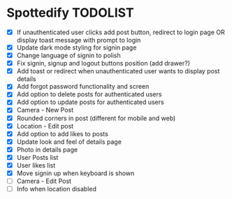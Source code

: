 # Spottedify TODOLIST

- [x] If unauthenticated user clicks add post button, redirect to login page OR display toast message with prompt to login
- [x] Update dark mode styling for signin page
- [x] Change language of signin to polish
- [x] Fix signin, signup and logout buttons position (add drawer?)
- [x] Add toast or redirect when unauthenticated user wants to display post details
- [x] Add forgot password functionality and screen
- [x] Add option to delete posts for authenticated users
- [x] Add option to update posts for authenticated users
- [x] Camera - New Post
- [x] Rounded corners in post (different for mobile and web)
- [x] Location - Edit post
- [x] Add option to add likes to posts
- [x] Update look and feel of details page
- [x] Photo in details page
- [x] User Posts list
- [x] User likes list
- [x] Move signin up when keyboard is shown
- [ ] Camera - Edit Post
- [ ] Info when location disabled
